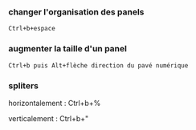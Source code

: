 ### changer l'organisation des panels
`Ctrl+b+espace`

### augmenter la taille d'un panel
`Ctrl+b puis Alt+flèche direction du pavé numérique`

### spliters

horizontalement : Ctrl+b+%

verticalement : Ctrl+b+"
